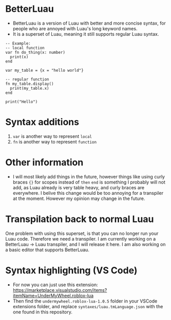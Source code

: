 # BetterLuau
- BetterLuau is a version of Luau with better and more concise syntax, for people who are annoyed with Luau's long keyword names.
- It is a superset of Luau, meaning it still supports regular Luau syntax.

```luau
-- Example:
-- local function
var fn do_thing(x: number)
  print(x)
end

var my_table = {x = "hello world"}

-- regular function
fn my_table.display()
  print(my_table.x)
end

print("Hello")
```

# Syntax additions
1. `var` is another way to represent `local`
2. `fn` is another way to represent `function`

# Other information
- I will most likely add things in the future, however things like using curly braces `{}` for scopes instead of `then` `end` is something I probably will not add, as Luau already is very table heavy, and curly braces are everywhere. I belive this change would be too annoying for a transpiler at the moment. However my opinion may change in the future.

# Transpilation back to normal Luau
One problem with using this superset, is that you can no longer run your Luau code. Therefore we need a transpiler. I am currently working on a BetterLuau -> Luau transpiler, and I will release it here. I am also working on a 
basic editor that supports BetterLuau.

# Syntax highlighting (VS Code)
- For now you can just use this extension: https://marketplace.visualstudio.com/items?itemName=UnderMyWheel.roblox-lua
- Then find the `undermywheel.roblox-lua-1.0.5` folder in your VSCode extensions folder, and replace `syntaxes/luau.tmLanguage.json` with the one found in this repository.
